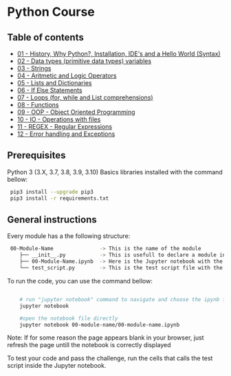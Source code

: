 # Python Course

## Table of contents

- [01 - History, Why Python?, Installation, IDE's and a Hello World (Syntax)](/01-Essentials/01-Essentials.ipynb)
- [02 - Data types (primitive data types) variables](/02-Variables/02-Variables.ipynb)
- [03 - Strings](/03-Strings/03-Strings.ipynb)
- [04 - Aritmetic and Logic Operators](/04-Arithmetic-and-Logic-Operators/04-Arithmetic-and-Logic-Operators.ipynb)
- [05 - Lists and Dictionaries](/05-Lists-and-Dictionaries/05-Lists-and-Dictionaries.ipynb)
- [06 - If Else Statements](/06-If-Else-Statements)
- [07 - Loops (for, while and List comprehensions)](/07-Loops)
- [08 - Functions](/08-Functions)
- [09 - OOP - Object Oriented Programming](/09-OOP)
- [10 - IO - Operations with files](/10-IO)
- [11 - REGEX - Regular Expressions](/11-Regex)
- [12 - Error handling and Exceptions](/12-Error-handling-and-exceptions)

## Prerequisites

Python 3 (3.X, 3.7, 3.8, 3.9, 3.10)
Basics libraries installed with the command bellow:

```bash
 pip3 install --upgrade pip3
 pip3 install -r requirements.txt
```

## General instructions

Every module has a the following structure:

```bash
 00-Module-Name               -> This is the name of the module
    ├── __init__.py           -> This is usefull to declare a module in Python
    ├── 00-Module-Name.ipynb  -> Here is the Jupyter notebook with the contents and challenges of the module
    └── test_script.py        -> This is the test script file with the challenges tests
```

To run the code, you can use the command bellow:

```bash

    # run "jupyter notebook" command to navigate and choose the ipynb file in the browser
    jupyter notebook

    #open the notebook file directly
    jupyter notebook 00-module-name/00-module-name.ipynb

```

Note: If for some reason the page appears blank in your browser, just refresh the page untill the notebook is correctly displayed


To test your code and pass the challenge, run the cells that calls the test script inside the Jupyter notebook.
